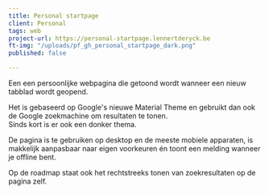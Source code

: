 ```yaml
---
title: Personal startpage
client: Personal
tags: web
project-url: https://personal-startpage.lennertderyck.be
ft-img: "/uploads/pf_gh_personal_startpage_dark.png"
published: false

---
```

Een een persoonlijke webpagina die getoond wordt wanneer een nieuw tabblad wordt geopend. 

Het is gebaseerd op Google's nieuwe Material Theme en gebruikt dan ook de Google zoekmachine om resultaten te tonen.   
Sinds kort is er ook een donker thema. 

De pagina is te gebruiken op desktop en de meeste mobiele apparaten, is makkelijk aanpasbaar naar eigen voorkeuren én toont een melding wanneer je offline bent. 

Op de roadmap staat ook het rechtstreeks tonen van zoekresultaten op de pagina zelf.
